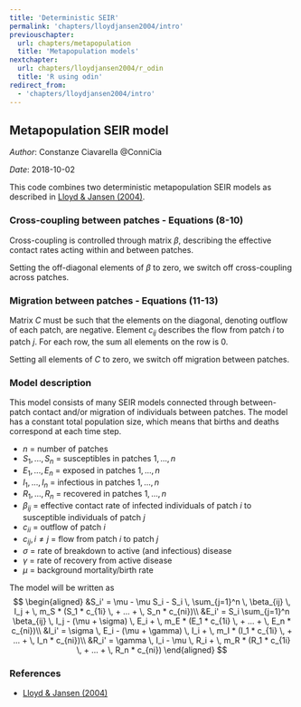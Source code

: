```yaml
---
title: 'Deterministic SEIR'
permalink: 'chapters/lloydjansen2004/intro'
previouschapter:
  url: chapters/metapopulation
  title: 'Metapopulation models'
nextchapter:
  url: chapters/lloydjansen2004/r_odin
  title: 'R using odin'
redirect_from:
  - 'chapters/lloydjansen2004/intro'
---
```


## Metapopulation SEIR model

*Author*: Constanze Ciavarella @ConniCia

*Date*: 2018-10-02

This code combines two deterministic metapopulation SEIR models as described in [Lloyd & Jansen (2004)](https://doi.org/10.1016/j.mbs.2003.09.003).

### Cross-coupling between patches - Equations (8-10)

Cross-coupling is controlled through matrix $\beta$, describing the effective contact rates acting within and between patches.

Setting the off-diagonal elements of $\beta$ to zero, we switch off cross-coupling across patches.


### Migration between patches - Equations (11-13)

Matrix $C$ must be such that the elements on the diagonal, denoting outflow of each patch, are negative. Element $c_{ij}$ describes the flow from patch $i$ to patch $j$. For each row, the sum all elements on the row is 0.

Setting all elements of $C$ to zero, we switch off migration between patches.

### Model description

This model consists of many SEIR models connected through between-patch contact and/or migration of individuals between patches. The model has a constant total population size, which means that births and deaths correspond at each time step.

- $n$ = number of patches
- $S_1, ..., S_n$ = susceptibles in patches $1, ..., n$
- $E_1, ..., E_n$ = exposed in patches $1, ..., n$
- $I_1, ..., I_n$ = infectious in patches $1, ..., n$
- $R_1, ..., R_n$ = recovered in patches $1, ..., n$
- $\beta_{ij}$ = effective contact rate of infected individuals of patch $i$ to susceptible individuals of patch $j$
- $c_{ii}$ = outflow of patch $i$
- $c_{ij}, i \neq j$ = flow from patch $i$ to patch $j$
- $\sigma$ = rate of breakdown to active (and infectious) disease
- $\gamma$ = rate of recovery from active disease
- $\mu$ = background mortality/birth rate

The model will be written as
$$
\begin{aligned}
&S_i' = \mu - \mu S_i - S_i \, \sum_{j=1}^n \, \beta_{ij} \, I_j + \, m_S * (S_1 * c_{1i} \, + ... + \, S_n * c_{ni})\\
&E_i' = S_i \sum_{j=1}^n \beta_{ij} \, I_j - (\mu + \sigma) \, E_i + \, m_E * (E_1 * c_{1i} \, + ... + \, E_n * c_{ni})\\
&I_i' = \sigma \, E_i - (\mu + \gamma) \, I_i + \, m_I * (I_1 * c_{1i} \, + ... + \, I_n * c_{ni})\\
&R_i' = \gamma \, I_i - \mu \, R_i + \, m_R * (R_1 * c_{1i} \, + ... + \, R_n * c_{ni})
\end{aligned}
$$

### References

- [Lloyd & Jansen (2004)](https://doi.org/10.1016/j.mbs.2003.09.003)
